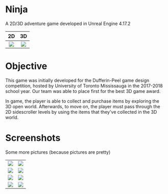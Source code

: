 # Ninja
A 2D/3D adventure game developed in Unreal Engine 4.17.2

2D                         |  3D
:-------------------------:|:-------------------------:
![](https://i.imgur.com/dov6ehG.png)  |  ![](https://i.imgur.com/UMMkdQU.png)

# Objective 
This game was initially developed for the Dufferin-Peel game design competition, hosted by University of Toronto Mississauga in the 2017-2018 school year. Our team was able to place first for the best 3D game award.

In game, the player is able to collect and purchase items by exploring the 3D open world. Afterwards, to move on, the player must pass through the 2D sidescroller levels by using the items that they've collected in the 3D world.

# Screenshots
Some more pictures (because pictures are pretty)

| | |
|-|-|
![](https://i.imgur.com/i7kQijA.png)  |  ![](https://i.imgur.com/tiowJWH.png)
![](https://i.imgur.com/V24IpGV.png)  |  ![](https://i.imgur.com/xvtMetR.png)
![](https://i.imgur.com/OiIEquz.png)  |  ![](https://i.imgur.com/XvDMeeH.png)
![](https://i.imgur.com/MAizhEa.png)  |  ![](https://i.imgur.com/zcPAGBb.png)
